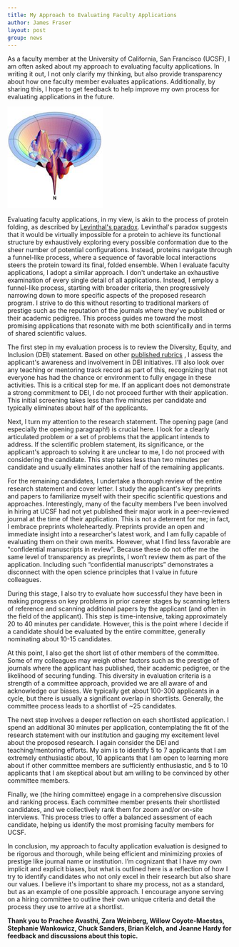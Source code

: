 ```yaml
---
title: My Approach to Evaluating Faculty Applications
author: James Fraser
layout: post
group: news
---
```


As a faculty member at the University of California, San Francisco (UCSF), I am often asked about my approach to evaluating faculty applications. In writing it out, I not only clarify my thinking, but also provide transparency about how one faculty member evaluates applications. Additionally, by sharing this, I hope to get feedback to help improve my own process for evaluating applications in the future.


 <img src="/static/img/news/funnel.png" alt="Protein Folding Funnel" class="img-fluid">


Evaluating faculty applications, in my view, is akin to the process of protein folding, as described by [Levinthal's paradox](https://en.wikipedia.org/wiki/Levinthal%27s_paradox). Levinthal's paradox suggests that it would be virtually impossible for a protein to achieve its functional structure by exhaustively exploring every possible conformation due to the sheer number of potential configurations. Instead, proteins navigate through a funnel-like process, where a sequence of favorable local interactions steers the protein toward its final, folded ensemble. When I evaluate faculty applications, I adopt a similar approach. I don't undertake an exhaustive examination of every single detail of all applications. Instead, I employ a funnel-like process, starting with broader criteria, then progressively narrowing down to more specific aspects of the proposed research program. I strive to do this without resorting to traditional markers of prestige such as the reputation of the journals where they've published or their academic pedigree. This process guides me toward the most promising applications that resonate with me both scientifically and in terms of shared scientific values.


The first step in my evaluation process is to review the Diversity, Equity, and Inclusion (DEI) statement. Based on other [published rubrics](https://ofew.berkeley.edu/recruitment/contributions-diversity/rubric-assessing-candidate-contributions-diversity-equity) , I assess the applicant's awareness and involvement in DEI initiatives. I’ll also look over any teaching or mentoring track record as part of this, recognizing that not everyone has had the chance or environment to fully engage in these activities. This is a critical step for me. If an applicant does not demonstrate a strong commitment to DEI, I do not proceed further with their application. This initial screening takes less than five minutes per candidate and typically eliminates about half of the applicants.


Next, I turn my attention to the research statement. The opening page (and especially the opening paragraph!) is crucial here. I look for a clearly articulated problem or a set of problems that the applicant intends to address. If the scientific problem statement, its significance, or the applicant's approach to solving it are unclear to me, I do not proceed with considering the candidate. This step takes less than two minutes per candidate and usually eliminates another half of the remaining applicants.


For the remaining candidates, I undertake a thorough review of the entire research statement and cover letter. I study the applicant's key preprints and papers to familiarize myself with their specific scientific questions and approaches. Interestingly, many of the faculty members I've been involved in hiring at UCSF had not yet published their major work in a peer-reviewed journal at the time of their application. This is not a deterrent for me; in fact, I embrace preprints wholeheartedly. Preprints provide an open and immediate insight into a researcher's latest work, and I am fully capable of evaluating them on their own merits. However, what I find less favorable are "confidential manuscripts in review". Because these do not offer me the same level of transparency as preprints, I won’t review them as part of the application. Including such “confidential manuscripts” demonstrates a disconnect with the open science principles that I value in future colleagues. 


During this stage, I also try to evaluate how successful they have been in making progress on key problems in prior career stages by scanning letters of reference and scanning additional papers by the applicant (and often in the field of the applicant). This step is time-intensive, taking approximately 20 to 40 minutes per candidate. However, this is the point where I decide if a candidate should be evaluated by the entire committee, generally nominating about 10-15 candidates.


At this point, I also get the short list of other members of the committee. Some of my colleagues may weigh other factors such as the prestige of journals where the applicant has published, their academic pedigree, or the likelihood of securing funding. This diversity in evaluation criteria is a strength of a committee approach, provided we are all aware of and acknowledge our biases. We typically get about 100-300 applicants in a cycle, but there is usually a significant overlap in shortlists. Generally, the committee process leads to a shortlist of ~25 candidates.


The next step involves a deeper reflection on each shortlisted application. I spend an additional 30 minutes per application, contemplating the fit of the research statement with our institution and gauging my excitement level about the proposed research. I again consider the DEI and teaching/mentoring efforts. My aim is to identify 5 to 7 applicants that I am extremely enthusiastic about, 10 applicants that I am open to learning more about if other committee members are sufficiently enthusiastic, and 5 to 10 applicants that I am skeptical about but am willing to be convinced by other committee members.


Finally, we (the hiring committee) engage in a comprehensive discussion and ranking process. Each committee member presents their shortlisted candidates, and we collectively rank them for zoom and/or on-site interviews. This process tries to offer a balanced assessment of each candidate, helping us identify the most promising faculty members for UCSF.


In conclusion, my approach to faculty application evaluation is designed to be rigorous and thorough, while being efficient and minimizing proxies of prestige like journal name or institution. I’m cognizant that I have my own implicit and explicit biases, but what is outlined here is a reflection of how I try to identify candidates who not only excel in their research but also share our values. I believe it's important to share my process, not as a standard, but as an example of one possible approach. I encourage anyone serving on a hiring committee to outline their own unique criteria and detail the process they use to arrive at a shortlist. 


**Thank you to Prachee Avasthi, Zara Weinberg, Willow Coyote-Maestas, Stephanie Wankowicz, Chuck Sanders, Brian Kelch, and Jeanne Hardy for feedback and discussions about this topic.**
